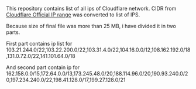 This repository contains list of all ips of Cloudflare network. CIDR from [Cloudflare Official IP range](https://www.cloudflare.com/ips/) was converted to list of IPS.

Because size of final file was more than 25 MB, i have divided it in two parts.

First part contains ip list for 103.21.244.0/22,103.22.200.0/22,103.31.4.0/22,104.16.0.0/12,108.162.192.0/18,131.0.72.0/22,141.101.64.0/18

And second part contain ip for 162.158.0.0/15,172.64.0.0/13,173.245.48.0/20,188.114.96.0/20,190.93.240.0/20,197.234.240.0/22,198.41.128.0/17,199.27.128.0/21
